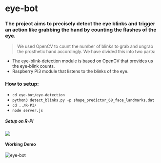 # eye-bot

### The project aims to precisely detect the eye blinks and trigger an action like grabbing the hand by counting the flashes of the eye.

> We used OpenCV to count the number of blinks to grab and ungrab the prosthetic hand accordingly. We have divided this into two parts: 
- The eye-blink-detection module is based on OpenCV that provides us the eye-blink counts.
- Raspberry PI3 module that listens to the blinks of the eye. 

### How to setup:

- `cd eye-bot/eye-detection`
- `python3 detect_blinks.py -p shape_predictor_68_face_landmarks.dat` 
- `cd ../R-PI/`
- `node server.js`

##### Setup on R-PI

  <img src="http://razzpisampler.oreilly.com/images/rpck_1001.png">

#### Working Demo

![eye-bot](https://www.youtube.com/watch?v=4ytR6dX1izQ)
